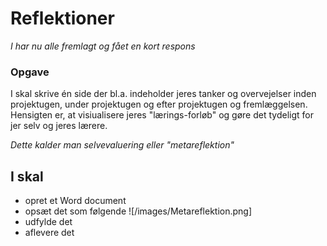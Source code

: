# Reflektioner

*I har nu alle fremlagt og fået en kort respons*

### Opgave

I skal skrive én side der bl.a. indeholder jeres tanker og overvejelser inden projektugen, under projektugen og efter projektugen og fremlæggelsen.
Hensigten er, at visiualisere jeres "lærings-forløb" og gøre det tydeligt for jer selv og jeres lærere. 

*Dette kalder man selvevaluering eller "metareflektion"*

## I skal
- opret et Word document
- opsæt det som følgende ![/images/Metareflektion.png]
- udfylde det
- aflevere det 



